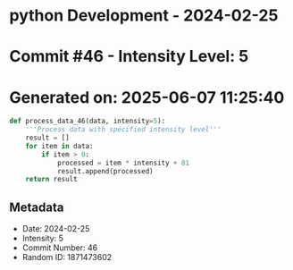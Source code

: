 ﻿# python Development - 2024-02-25
# Commit #46 - Intensity Level: 5
# Generated on: 2025-06-07 11:25:40
```python
def process_data_46(data, intensity=5):
    '''Process data with specified intensity level'''
    result = []
    for item in data:
        if item > 0:
            processed = item * intensity + 81
            result.append(processed)
    return result
```
## Metadata
- Date: 2024-02-25
- Intensity: 5
- Commit Number: 46
- Random ID: 1871473602
